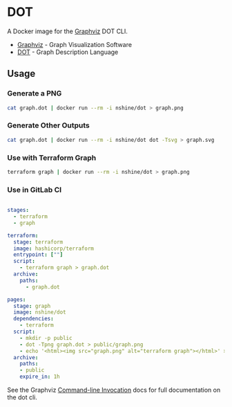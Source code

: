 # DOT

A Docker image for the [Graphviz] DOT CLI.

* [Graphviz] - Graph Visualization Software
* [DOT] - Graph Description Language

## Usage

### Generate a PNG

```bash
cat graph.dot | docker run --rm -i nshine/dot > graph.png
```

### Generate Other Outputs

```bash
cat graph.dot | docker run --rm -i nshine/dot dot -Tsvg > graph.svg
```

### Use with Terraform Graph

```bash
terraform graph | docker run --rm -i nshine/dot > graph.png
```

### Use in GitLab CI

```yaml

stages:
  - terraform
  - graph

terraform:
  stage: terraform
  image: hashicorp/terraform
  entrypoint: [""]
  script:
    - terraform graph > graph.dot
  archive:
    paths:
      - graph.dot

pages:
  stage: graph
  image: nshine/dot
  dependencies:
    - terraform
  script:
    - mkdir -p public
    - dot -Tpng graph.dot > public/graph.png
    - echo '<html><img src="graph.png" alt="terraform graph"></html>' > public/index.html
  archive:
    paths:
    - public
    expire_in: 1h
```

See the Graphviz [Command-line Invocation][cli-docs] docs for full documentation on the dot cli.

[graphviz]:graphviz.org
[dot]:https://en.wikipedia.org/wiki/DOT_(graph_description_language)
[cli-docs]:https://www.graphviz.org/doc/info/command.html

